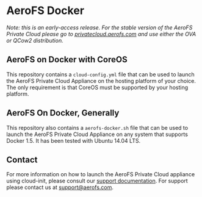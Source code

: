 # AeroFS Docker

*Note: this is an early-access release. For the stable version of the AeroFS
Private Cloud please go to
[privatecloud.aerofs.com](https://privatecloud.aerofs.com/) and use either the
OVA or QCow2 distribution.*

## AeroFS on Docker with CoreOS

This repository contains a `cloud-config.yml` file that can be used to launch
the AeroFS Private Cloud Appliance on the hosting platform of your choice. The
only requirement is that CoreOS must be supported by your hosting platform.

## AeroFS On Docker, Generally
This repository also contains a `aerofs-docker.sh` file that can be used to launch
the AeroFS Private Cloud Appliance on any system that supports Docker 1.5. It has been
tested with Ubuntu 14.04 LTS.

## Contact

For more information on how to launch the AeroFS Private Cloud appliance using
cloud-init, please consult our
[support documentation](https://support.aerofs.com/hc/en-us/articles/204543634).
For support please contact us at <support@aerofs.com>.
